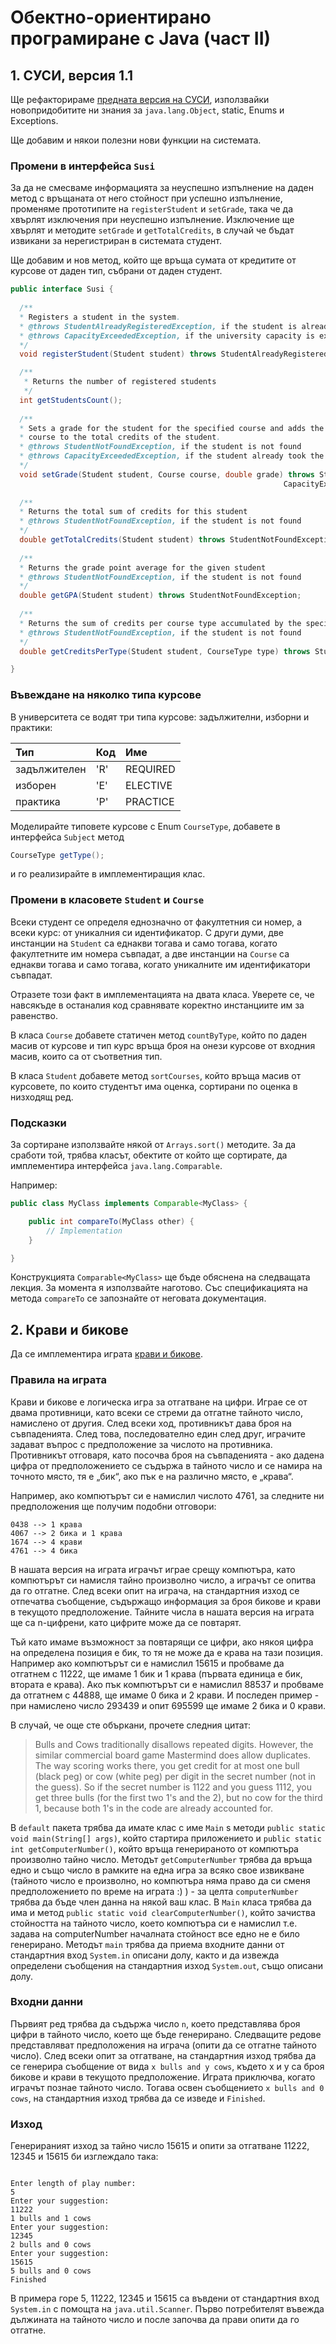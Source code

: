 # Обектно-ориентирано програмиране с Java (част II)

## 1. СУСИ, версия 1.1

Ще рефакторираме [предната версия на СУСИ](https://github.com/fmi/java-course/blob/master/02-oop-in-java-i/lab/README.md), използвайки новопридобитите ни знания за `java.lang.Object`, static, Enums и Exceptions.

Ще добавим и някои полезни нови функции на системата.

### Промени в интерфейса `Susi`

За да не смесваме информацията за неуспешно изпълнение на даден метод с връщаната от него стойност при успешно изпълнение, променяме прототипите на `registerStudent` и `setGrade`, така че да хвърлят изключения при неуспешно изпълнение. Изключение ще хвърлят и методите `setGrade` и `getTotalCredits`, в случай че бъдат извикани за нерегистриран в системата студент.

Ще добавим и нов метод, който ще връща сумата от кредитите от курсове от даден тип, събрани от даден студент.

```java
public interface Susi {
  
  /**
  * Registers a student in the system.
  * @throws StudentAlreadyRegisteredException, if the student is already registered
  * @throws CapacityExceededException, if the university capacity is exceeded
  */
  void registerStudent(Student student) throws StudentAlreadyRegisteredException, CapacityExceededException;

  /**
   * Returns the number of registered students
   */
  int getStudentsCount();
  
  /**
  * Sets a grade for the student for the specified course and adds the credits of the
  * course to the total credits of the student.
  * @throws StudentNotFoundException, if the student is not found
  * @throws CapacityExceededException, if the student already took the maximum number of courses
  */
  void setGrade(Student student, Course course, double grade) throws StudentNotFoundException,
                                                             CapacityExceededException;
  
  /**
  * Returns the total sum of credits for this student
  * @throws StudentNotFoundException, if the student is not found
  */
  double getTotalCredits(Student student) throws StudentNotFoundException;
  
  /**
  * Returns the grade point average for the given student
  * @throws StudentNotFoundException, if the student is not found
  */
  double getGPA(Student student) throws StudentNotFoundException;
  
  /**
  * Returns the sum of credits per course type accumulated by the specified student
  * @throws StudentNotFoundException, if the student is not found
  */
  double getCreditsPerType(Student student, CourseType type) throws StudentNotFoundException;

}
```

### Въвеждане на няколко типа курсове

В университета се водят три типа курсове: задължителни, изборни и практики:

| Тип          | Код | Име      |
|:------------ |:--- |:-------- |
| задължителен | 'R' | REQUIRED |
| изборен      | 'E' | ELECTIVE |
| практика     | 'P' | PRACTICE |

Моделирайте типовете курсове с Enum `CourseType`, добавете в интерфейса `Subject` метод 

```java
CourseType getType();
```

и го реализирайте в имплементиращия клас.

### Промени в класовете `Student` и `Course`

Всеки студент се определя еднозначно от факултетния си номер, а всеки курс: от уникалния си идентификатор. С други думи, две инстанции на `Student` са еднакви тогава и само тогава, когато факултетните им номера съвпадат, а две инстанции на `Course` са еднакви тогава и само тогава, когато уникалните им идентификатори съвпадат.

Отразете този факт в имплементацията на двата класа. Уверете се, че навсякъде в останалия код сравнявате коректно инстанциите им за равенство.

В класа `Course` добавете статичен метод `countByType`, който по даден масив от курсове и тип курс връща броя на онези курсове от входния масив, които са от съответния тип.

В класа `Student` добавете метод `sortCourses`, който връща масив от курсовете, по които студентът има оценка, сортирани по оценка в низходящ ред.

### Подсказки

За сортиране използвайте някой от `Arrays.sort()` методите. За да сработи той, трябва класът, обектите от който ще сортирате, да имплементира интерфейса `java.lang.Comparable`. 

Например:

```java
public class MyClass implements Comparable<MyClass> {

    public int compareTo(MyClass other) {
        // Implementation
    }

}
```

Конструкцията `Comparable<MyClass>` ще бъде обяснена на следващата лекция. За момента я използвайте наготово. Със спецификацията на метода `compareTo` се запознайте от неговата документация.

## 2. Крави и бикове

Да се имплементира играта [крави и бикове](https://en.wikipedia.org/wiki/Bulls_and_Cows).

### Правила на играта

Крави и бикове е логическа игра за отгатване на цифри. Играе се от двама противници, като всеки се стреми да отгатне тайното число, намислено от другия. След всеки ход, противникът дава броя на съвпаденията. След това, последователно един след друг, играчите задават въпрос с предположение за числото на противника. Противникът отговаря, като посочва броя на съвпаденията - ако дадена цифра от предположението се съдържа в тайното число и се намира на точното място, тя е „бик“, ако пък е на различно място, е „крава“.

Например, ако компютърът си е намислил числото 4761, за следните ни предположения ще получим подобни отговори:

```
0438 --> 1 крава
4067 --> 2 бика и 1 крава
1674 --> 4 крави
4761 --> 4 бика
```

В нашата версия на играта играчът играе срещу компютъра, като компютърът си намисля тайно произволно число, а играчът се опитва да го отгатне. След всеки опит на играча, на стандартния изход се отпечатва съобщение, съдържащо информация за броя бикове и крави в текущото предположение. Тайните числа в нашата версия на играта ще са n-цифрени, като цифрите може да се повтарят.  

Тъй като имаме възможност за повтарящи се цифри, ако някоя цифра на определена позиция е бик, то тя не може да е крава на тази позиция. Например ако компютърът си е намислил 15615 
и пробваме да отгатнем с 11222, ще имаме 1 бик и 1 крава (първата единица е бик, втората е крава). Ако пък компютърът си е намислил 88537 и пробваме да отгатнем с 44888, ще имаме 0 бика и 2 крави. И последен пример - при намислено число 293439 и опит 695599 ще имаме 2 бика и 0 крави.

В случай, че още сте объркани, прочете следния цитат: 

> Bulls and Cows traditionally disallows repeated digits. However, the similar commercial board game Mastermind does allow duplicates. The way scoring works there, you get credit for at most one bull (black peg) or cow (white peg) per digit in the secret number (not in the guess). So if the secret number is 1122 and you guess 1112, you get three bulls (for the first two 1's and the 2), but no cow for the third 1, because both 1's in the code are already accounted for.

В `default` пакета трябва да имате клас с име `Main` s методи `public static void main(String[] args)`, който стартира приложението и `public static int getComputerNumber()`, който връща генерираното от компютъра произволно тайно число. Методът `getComputerNumber` трябва да връща едно и също число в рамките на една игра за всяко свое извикване (тайното число е произволно, но 
компютъра няма право да си сменя предположението по време на играта :) ) - за целта `computerNumber` трябва да бъде член данна на някой ваш клас. В `Main` класа трябва да има и метод `public static void clearComputerNumber()`, който зачиства стойността на тайното число, което компютъра си е намислил т.е. задава на computerNumber началната стойност все едно не е било генерирано. Методът `main` трябва да приема входните данни от стандартния вход `System.in` описани долу, както и да извежда определени съобщения на стандартния изход `System.out`, също описани долу.
 
 
### Входни данни

Първият ред трябва да съдържа число `n`, което представлява броя цифри в тайното число, което ще бъде генерирано.
Следващите редове представляват предположения на играча (опити да се отгатне тайното число). След всеки опит за отгатване, на стандартния изход трябва да се генерира съобщение от вида `x bulls and y cows`, където x и y са броя бикове и крави в текущото предположение. Играта приключва, когато играчът познае тайното число. Тогава освен съобщението `x bulls and 0 cows`, на стандартния изход трябва да се изведе и `Finished`.

### Изход

Генерираният изход за тайно число 15615 и опити за отгатване 11222, 12345 и 15615 би изглеждало така:

```

Enter length of play number: 
5
Enter your suggestion: 
11222
1 bulls and 1 cows
Enter your suggestion: 
12345
2 bulls and 0 cows
Enter your suggestion: 
15615
5 bulls and 0 cows
Finished

```

В примера горе 5, 11222, 12345 и 15615 са въвдени от стандартния вход `System.in` с помощта на `java.util.Scanner`. Първо потребителят въвежда дължината на тайното число и после започва да прави опити да го отгатне.
